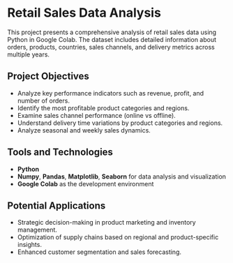  # Retail Sales Data Analysis

This project presents a comprehensive analysis of retail sales data using Python in Google Colab. The dataset includes detailed information about orders, products, countries, sales channels, and delivery metrics across multiple years.

## Project Objectives

- Analyze key performance indicators such as revenue, profit, and number of orders.
- Identify the most profitable product categories and regions.
- Examine sales channel performance (online vs offline).
- Understand delivery time variations by product categories and regions.
- Analyze seasonal and weekly sales dynamics.

## Tools and Technologies

- **Python**
- **Numpy**, **Pandas**, **Matplotlib**, **Seaborn** for data analysis and visualization
- **Google Colab** as the development environment

## Potential Applications

- Strategic decision-making in product marketing and inventory management.
- Optimization of supply chains based on regional and product-specific insights.
- Enhanced customer segmentation and sales forecasting.
